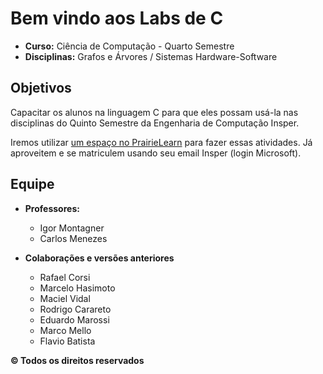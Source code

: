 # Bem vindo aos Labs de C

- **Curso:** Ciência de Computação - Quarto Semestre 
- **Disciplinas:** Grafos e Árvores / Sistemas Hardware-Software 


## Objetivos

Capacitar os alunos na linguagem C para que eles possam usá-la nas disciplinas
do Quinto Semestre da Engenharia de Computação Insper.

Iremos utilizar [um espaço no PrairieLearn](https://us.prairielearn.com/pl/course_instance/137302/assessment/2352640) para fazer essas atividades. Já aproveitem e se matriculem usando seu email Insper (login Microsoft).


## Equipe

- **Professores:**
    - Igor Montagner
    - Carlos Menezes

- **Colaborações e versões anteriores**
    - Rafael Corsi
    - Marcelo Hasimoto
    - Maciel Vidal 
    - Rodrigo Carareto
    - Eduardo Marossi
    - Marco Mello 
    - Flavio Batista

**© Todos os direitos reservados**


